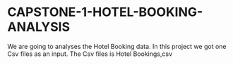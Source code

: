 # CAPSTONE-1-HOTEL-BOOKING-ANALYSIS
We are going to analyses the Hotel Booking data. In this project we got one Csv files as an input. The Csv files is Hotel Bookings,csv
